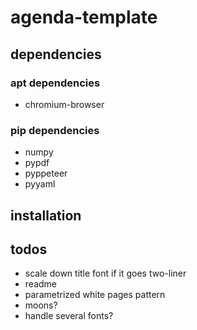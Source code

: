 # agenda-template

## dependencies

### apt dependencies

* chromium-browser

### pip dependencies

* numpy
* pypdf
* pyppeteer
* pyyaml

## installation


## todos

* scale down title font if it goes two-liner
* readme
* parametrized white pages pattern
* moons?
* handle several fonts?
